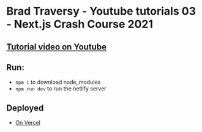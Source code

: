 # Brad Traversy - Youtube tutorials 03 - Next.js Crash Course 2021

## [Tutorial video on Youtube](https://youtu.be/mTz0GXj8NN0)

## Run:

- `npm i` to download node_modules
- `npm run dev` to run the netlify server

## Deployed

- [On Vercel](https://gabriel-tutorials-next-js-crash-course.vercel.app/)
